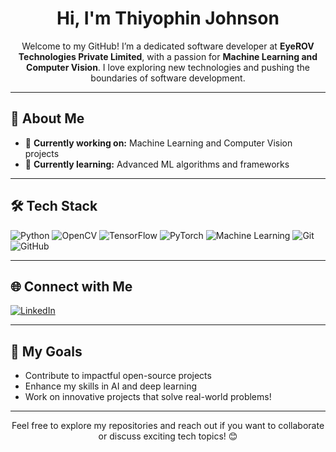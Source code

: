<h1 align="center">Hi, I'm Thiyophin Johnson</h1>

<p align="center">
  Welcome to my GitHub! I’m a dedicated software developer at <b>EyeROV Technologies Private Limited</b>, with a passion for <b>Machine Learning and Computer Vision</b>. I love exploring new technologies and pushing the boundaries of software development.
</p>

---

<h2>🚀 About Me</h2>

<ul>
  <li>🔭 <strong>Currently working on:</strong> Machine Learning and Computer Vision projects</li>
  <li>🌱 <strong>Currently learning:</strong> Advanced ML algorithms and frameworks</li>
</ul> 

---

<h2>🛠 Tech Stack</h2>

<p>
  <img src="https://img.shields.io/badge/Python-3776AB?style=for-the-badge&logo=python&logoColor=white" alt="Python">
  <img src="https://img.shields.io/badge/OpenCV-5C3EE8?style=for-the-badge&logo=opencv&logoColor=white" alt="OpenCV">
  <img src="https://img.shields.io/badge/TensorFlow-FF6F20?style=for-the-badge&logo=tensorflow&logoColor=white" alt="TensorFlow">
  <img src="https://img.shields.io/badge/PyTorch-EE4C2C?style=for-the-badge&logo=pytorch&logoColor=white" alt="PyTorch">
  <img src="https://img.shields.io/badge/Machine_Learning-FF9F00?style=for-the-badge&logo=python&logoColor=white" alt="Machine Learning">
  <img src="https://img.shields.io/badge/Git-181717?style=for-the-badge&logo=git&logoColor=white" alt="Git">
  <img src="https://img.shields.io/badge/GitHub-181717?style=for-the-badge&logo=github&logoColor=white" alt="GitHub">
</p>

---

<h2>🌐 Connect with Me</h2>

<p>
  <a href="https://www.linkedin.com/in/thiyophin-johnson-231a9222b/">
    <img src="https://img.shields.io/badge/LinkedIn-0A66C2?style=for-the-badge&logo=linkedin&logoColor=white" alt="LinkedIn">
  </a>
</p>

---

<h2>🎯 My Goals</h2>

<ul>
  <li>Contribute to impactful open-source projects</li>
  <li>Enhance my skills in AI and deep learning</li>
  <li>Work on innovative projects that solve real-world problems!</li>
</ul>

---

<p align="center">Feel free to explore my repositories and reach out if you want to collaborate or discuss exciting tech topics! 😊</p>
